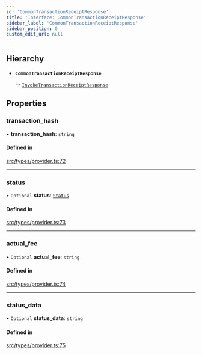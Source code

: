 ```yaml
---
id: 'CommonTransactionReceiptResponse'
title: 'Interface: CommonTransactionReceiptResponse'
sidebar_label: 'CommonTransactionReceiptResponse'
sidebar_position: 0
custom_edit_url: null
---
```


## Hierarchy

- **`CommonTransactionReceiptResponse`**

  ↳ [`InvokeTransactionReceiptResponse`](InvokeTransactionReceiptResponse.md)

## Properties

### transaction_hash

• **transaction_hash**: `string`

#### Defined in

[src/types/provider.ts:72](https://github.com/starknet-io/starknet.js/blob/develop/src/types/provider.ts#L72)

---

### status

• `Optional` **status**: [`Status`](../modules.md#status)

#### Defined in

[src/types/provider.ts:73](https://github.com/starknet-io/starknet.js/blob/develop/src/types/provider.ts#L73)

---

### actual_fee

• `Optional` **actual_fee**: `string`

#### Defined in

[src/types/provider.ts:74](https://github.com/starknet-io/starknet.js/blob/develop/src/types/provider.ts#L74)

---

### status_data

• `Optional` **status_data**: `string`

#### Defined in

[src/types/provider.ts:75](https://github.com/starknet-io/starknet.js/blob/develop/src/types/provider.ts#L75)
